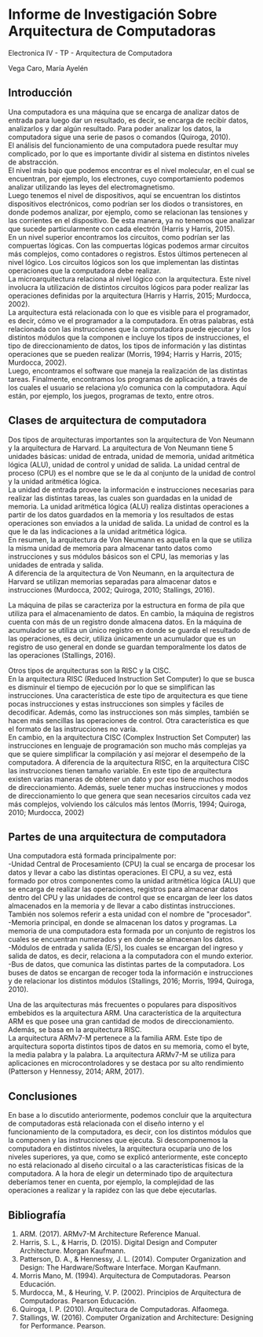 # Informe de Investigación Sobre Arquitectura de Computadoras

Electronica IV - TP - Arquitectura de Computadora

Vega Caro, María Ayelén


## Introducción

Una computadora es una máquina que se encarga de analizar datos de entrada para luego dar un resultado, es decir, se encarga de recibir datos, analizarlos y dar algún resultado. Para poder analizar los datos, la computadora sigue una serie de pasos o comandos (Quiroga, 2010).    
El análisis del funcionamiento de una computadora puede resultar muy complicado, por lo que es importante dividir al sistema en distintos niveles de abstracción.      
El nivel más bajo que podemos encontrar es el nivel molecular, en el cual se encuentran, por ejemplo, los electrones, cuyo comportamiento podemos analizar utilizando las leyes del electromagnetismo.   
Luego tenemos el nivel de dispositivos, aquí se encuentran los distintos dispositivos electrónicos, como podrían ser los diodos o transistores, en donde podemos analizar, por ejemplo, como se relacionan las tensiones y las corrientes en el dispositivo. De esta manera, ya no tenemos que analizar que sucede particularmente con cada electrón (Harris y Harris, 2015).   
En un nivel superior encontramos los circuitos, como podrían ser las compuertas lógicas. Con las compuertas lógicas podemos armar circuitos más complejos, como contadores o registros. Estos últimos pertenecen al nivel lógico. Los circuitos lógicos son los que implementan las distintas operaciones que la computadora debe realizar.      
La microarquitectura relaciona al nivel lógico con la arquitectura. Este nivel involucra la utilización de distintos circuitos lógicos para poder realizar las operaciones definidas por la arquitectura (Harris y Harris, 2015; Murdocca, 2002).      
La arquitectura está relacionada con lo que es visible para el programador, es decir, cómo ve el programador a la computadora. En otras palabras, está relacionada con las instrucciones que la computadora puede ejecutar y los distintos módulos que la componen e incluye los tipos de instrucciones, el tipo de direccionamiento de datos, los tipos de información y las distintas operaciones que se pueden realizar (Morris, 1994; Harris y Harris, 2015; Murdocca, 2002).    
Luego, encontramos el software que maneja la realización de las distintas tareas. Finalmente, encontramos los programas de aplicación, a través de los cuales el usuario se relaciona y/o comunica con la computadora. Aquí están, por ejemplo, los juegos, programas de texto, entre otros.       

## Clases de arquitectura de computadora

Dos tipos de arquitecturas importantes son la arquitectura de Von Neumann y la arquitectura de Harvard. 
La arquitectura de Von Neumann tiene 5 unidades básicas: unidad de entrada, unidad de memoria, unidad aritmética lógica (ALU), unidad de control y unidad de salida. La unidad central de proceso (CPU) es el nombre que se le da al conjunto de la unidad de control y la unidad aritmética lógica.         
La unidad de entrada provee la información e instrucciones necesarias para realizar las distintas tareas, las cuales son guardadas en la unidad de memoria. La unidad aritmética lógica (ALU) realiza distintas operaciones a partir de los datos guardados en la memoria y los resultados de estas operaciones son enviados a la unidad de salida. La unidad de control es la que le da las indicaciones a la unidad aritmética lógica.    
En resumen, la arquitectura de Von Neumann es aquella en la que se utiliza la misma unidad de memoria para almacenar tanto datos como instrucciones y sus módulos básicos son el CPU, las memorias y las unidades de entrada y salida.  
A diferencia de la arquitectura de Von Neumann, en la arquitectura de Harvard se utilizan memorias separadas para almacenar datos e instrucciones (Murdocca, 2002; Quiroga, 2010; Stallings, 2016).   

La máquina de pilas se caracteriza por la estructura en forma de pila que utiliza para el almacenamiento de datos. En cambio, la máquina de registros cuenta con más de un registro donde almacena datos. En la máquina de acumulador se utiliza un único registro en donde se guarda el resultado de las operaciones, es decir, utiliza únicamente un acumulador que es un registro de uso general en donde se guardan temporalmente los datos de las operaciones (Stallings, 2016).    

Otros tipos de arquitecturas son la RISC y la CISC.     
En la arquitectura RISC (Reduced Instruction Set Computer) lo que se busca es disminuir el tiempo de ejecución por lo que se simplifican las instrucciones. Una característica de este tipo de arquitectura es que tiene pocas instrucciones y estas instrucciones son simples y fáciles de decodificar. Además, como las instrucciones son más simples, también se hacen más sencillas las operaciones de control. Otra característica es que el formato de las instrucciones no varía.    
En cambio, en la arquitectura CISC (Complex Instruction Set Computer) las instrucciones en lenguaje de programación son mucho más complejas ya que se quiere simplificar la compilación y así mejorar el desempeño de la computadora. A diferencia de la arquitectura RISC, en la arquitectura CISC las instrucciones tienen tamaño variable. En este tipo de arquitectura existen varias maneras de obtener un dato y por eso tiene muchos modos de direccionamiento. Además, suele tener muchas instrucciones y modos de direccionamiento lo que genera que sean necesarios circuitos cada vez más complejos, volviendo los cálculos más lentos (Morris, 1994; Quiroga, 2010; Murdocca, 2002)     


## Partes de una arquitectura de computadora

Una computadora está formada principalmente por:        
-Unidad Central de Procesamiento (CPU) la cual se encarga de procesar los datos y llevar a cabo las distintas operaciones. El CPU, a su vez, está formado por otros componentes como la unidad aritmética lógica (ALU) que se encarga de realizar las operaciones, registros para almacenar datos dentro del CPU y las unidades de control que se encargan de leer los datos almacenados en la memoria y de llevar a cabo distintas instrucciones. También nos solemos referir a esta unidad con el nombre de "procesador". 
-Memoria principal, en donde se almacenan los datos y programas. La memoria de una computadora esta formada por un conjunto de registros los cuales se encuentran numerados y en donde se almacenan los datos.      
-Módulos de entrada y salida (E/S), los cuales se encargan del ingreso y salida de datos, es decir, relaciona a la computadora con el mundo exterior.       
-Bus de datos, que comunica las distintas partes de la computadora. Los buses de datos se encargan de recoger toda la información e instrucciones y de relacionar los distintos módulos (Stallings, 2016; Morris, 1994, Quiroga, 2010). 

Una de las arquitecturas más frecuentes o populares para dispositivos embebidos es la arquitectura ARM. Una característica de la arquitectura ARM es que posee una gran cantidad de modos de direccionamiento. Además, se basa en la arquitectura RISC.     
La arquitectura ARMv7-M pertenece a la familia ARM. Este tipo de arquitectura soporta distintos tipos de datos en su memoria, como el byte, la media palabra y la palabra. La arquitectura ARMv7-M se utiliza para aplicaciones en microcontroladores y se destaca por su alto rendimiento (Patterson y Hennessy, 2014; ARM, 2017).      

## Conclusiones

En base a lo discutido anteriormente, podemos concluir que la arquitectura de computadoras está relacionada con el diseño interno y el funcionamiento de la computadora, es decir, con los distintos módulos que la componen y las instrucciones que ejecuta. Si descomponemos la computadora en distintos niveles, la arquitectura ocuparía uno de los niveles superiores, ya que, como se explicó anteriormente, este concepto no está relacionado al diseño circuital o a las características físicas de la computadora. 
A la hora de elegir un determinado tipo de arquitectura deberíamos tener en cuenta, por ejemplo, la complejidad de las operaciones a realizar y la rapidez con las que debe ejecutarlas.      


## Bibliografía

1. ARM. (2017). ARMv7-M Architecture Reference Manual. 
2. Harris, S. L., & Harris, D. (2015). Digital Design and Computer Architecture. Morgan Kaufmann.    
3. Patterson, D. A., & Hennessy, J. L. (2014). Computer Organization and Design: The Hardware/Software Interface. Morgan Kaufmann.    
4. Morris Mano, M. (1994). Arquitectura de Computadoras. Pearson Educación.    
5. Murdocca, M., & Heuring, V. P. (2002). Principios de Arquitectura de Computadoras. Pearson Educación.   
6. Quiroga, I. P. (2010). Arquitectura de Computadoras. Alfaomega.     
7. Stallings, W. (2016). Computer Organization and Architecture: Designing for Performance. Pearson.  
